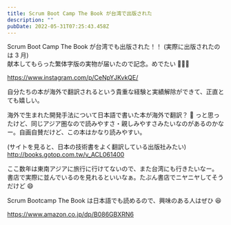 ```yaml
---
title: Scrum Boot Camp The Book が台湾で出版された
description: ""
pubDate: 2022-05-31T07:25:43.458Z
---
```


Scrum Boot Camp The Book が台湾でも出版された！！ (実際に出版されたのは 3 月)  
献本してもらった繁体字版の実物が届いたので記念。めでたい 🎉🎉🎉

https://www.instagram.com/p/CeNpYJKvkQE/

自分たちの本が海外で翻訳されるという貴重な経験と実績解除ができて、正直とても嬉しい。

海外で生まれた開発手法について日本語で書いた本が海外で翻訳？ 🤔 っと思ったけど、同じアジア圏なので読みやすさ・親しみやすさみたいなのがあるのかなー。自画自賛だけど、この本はかなり読みやすい。

(サイトを見ると、日本の技術書をよく翻訳している出版社みたい)  
http://books.gotop.com.tw/v_ACL061400

ここ数年は東南アジアに旅行に行けてないので、また台湾にも行きたいなー。
書店で実際に並んでいるのを見れるといいなぁ。たぶん書店でニヤニヤしてそうだけど 😄

Scrum Bootcamp The Book は日本語でも読めるので、興味のある人はぜひ 😆

https://www.amazon.co.jp/dp/B086GBXRN6
